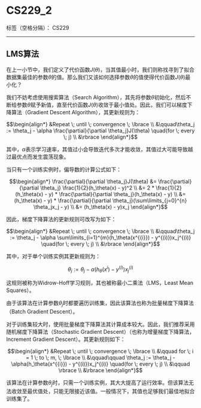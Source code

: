 ﻿# CS229_2

标签（空格分隔）： CS229

---

## LMS算法  

在上一小节中，我们定义了代价函数$J(\theta)$，当其值最小时，我们则称找寻到了拟合数据集最佳的参数$\theta$的值。那么我们又该如何选择参数$\theta$的值使得代价函数$J(\theta)$最小化？  

我们不妨考虑使用搜索算法（Search Algorithm），其先将参数$\theta$初始化，然后不断给参数$\theta$赋予新值，直至代价函数$J(\theta)$收敛于最小值处。因此，我们可以梯度下降算法（Gradient Descent Algorithm），其更新规则为：  

$$\begin{align*} &Repeat \; until \; convergence \; \lbrace \\ &\qquad\theta_j := \theta_j - \alpha \frac{\partial}{\partial \theta_j}J(\theta) \quad(for \; every \; j) \\ &\rbrace \end{align*}$$  

其中，$\alpha$表示学习速率，其值过小会导致迭代多次才能收敛，其值过大可能导致越过最优点而发生震荡现象。  

当只有一个训练实例时，偏导数的计算公式如下：  

$$\begin{align*} \frac{\partial}{\partial \theta_j}J(\theta) &= \frac{\partial}{\partial \theta_j} \frac{1}{2}(h_\theta(x) - y)^2 \\ &= 2 * \frac{1}{2}(h_\theta(x) - y) * \frac{\partial}{\partial \theta_j}(h_\theta(x) - y) \\ &= (h_\theta(x) - y) * \frac{\partial}{\partial \theta_j}(\sum\limits_{j=0}^{n} \theta_jx_j - y) \\ &= (h_\theta(x) - y)x_j \end{align*}$$  

因此，梯度下降算法的更新规则可改写为如下：  

$$\begin{align*} &Repeat \; until \; convergence \; \lbrace \\ &\qquad\theta_j := \theta_j - \alpha \sum\limits_{i=1}^{m}(h_\theta(x^{{i}}) - y^{(i)})x_j^{(i)} \quad(for \; every \; j) \\ &\rbrace \end{align*}$$  

其中，对于单个训练实例其更新规则为：  

$$\theta_j := \theta_j - \alpha(h_\theta(x^{{i}}) - y^{(i)})x_j^{(i)}$$  

这规则被称为Widrow-Hoff学习规则，其也被称最小二乘法（LMS，Least Mean Squares）。  

由于该算法在计算参数$\theta_j$时都要遍历训练集，因此该算法也称为批量梯度下降算法（Batch Gradient Descent）。  

对于训练集较大时，使用批量梯度下降算法其计算成本较大。因此，我们推荐采用随机梯度下降算法（Stochastic Gradient Descent）（也称为增量梯度下降算法，Increment Gradient Descent）。其更新规则如下：  

$$\begin{align*} &Repeat \; until \; convergence \; \lbrace \\ &\qquad for \; i = 1 \; to \; m, \; \lbrace \\ &\qquad\qquad \theta_j := \theta_j - \alpha(h_\theta(x^{{i}}) - y^{(i)})x_j^{(i)} \quad(for \; every \; j) \\ &\qquad \rbrace \\ &\rbrace \end{align*}$$  

该算法在计算参数$\theta_j$时，只需一个训练实例，其大大提高了运行效率。但该算法无法收敛至最优值处，只能无限接近该值。一般情况下，其值也足够我们最佳地拟合训练集了。  